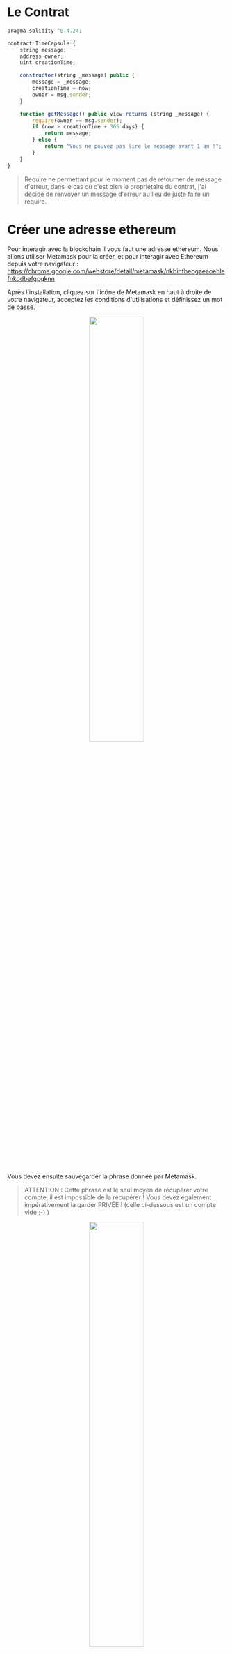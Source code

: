 # Le Contrat
```javascript
pragma solidity ^0.4.24;

contract TimeCapsule {
	string message;
	address owner;
	uint creationTime;

	constructor(string _message) public {
		message = _message;
		creationTime = now;
		owner = msg.sender;
	}

	function getMessage() public view returns (string _message) {
		require(owner == msg.sender);
		if (now > creationTime + 365 days) {
            return message;
        } else {
            return "Vous ne pouvez pas lire le message avant 1 an !";
        }
    }
}
```
> Require ne permettant pour le moment pas de retourner de message d'erreur, dans le cas où c'est bien le propriétaire du contrat, j'ai décidé de renvoyer un message d'erreur au lieu de juste faire un require.

# Créer une adresse ethereum

Pour interagir avec la blockchain il vous faut une adresse ethereum.
Nous allons utiliser Metamask pour la créer, et pour interagir avec Ethereum depuis votre navigateur : https://chrome.google.com/webstore/detail/metamask/nkbihfbeogaeaoehlefnkodbefgpgknn

Après l'installation, cliquez sur l'icône de Metamask en haut à droite de votre navigateur, acceptez les conditions d'utilisations et définissez un mot de passe.
<p align="center">
	<img src="./img/installMetamask.png" width="50%">
</p>

Vous devez ensuite sauvegarder la phrase donnée par Metamask.


> ATTENTION : Cette phrase est le seul moyen de récupérer votre compte, il est impossible de la récupérer ! Vous devez également impérativement la garder PRIVÉE ! (celle ci-dessous est un compte vide ;-) )

<p align="center">
	<img src="./img/backupMetamask.png" width="50%">
</p>


# Récupérer des tokens

Pour éviter de devoir dépenser de l'argent pour acheter des tokens, nous allons nous mettre sur un testnet Ethereum.
Pour cela cliquez en haut à gauche de Metamask et choisissez Ropsten test network.
<p align="center">
	<img src="./img/changeNetwork.png" width="50%">
</p>

Cliquez ensuite sur buy
<p align="center">
	<img src="./img/buy.png" width="50%">
</p>

Puis enfin ROPSTEN TEST FAUCET.
<p align="center">
	<img src="./img/faucet.png" width="50%">
</p>

Sur le site, cliquez sur "request 1 ether from faucet".
<p align="center">
	<img src="./img/faucet2.png" width="50%">
</p>

Après quelques minutes, vous voilà désormais en possession d'un ether sur le testnet !



# Compilateur en ligne

[Rendez-vous sur ce lien](https://remix.ethereum.org/#version=soljson-v0.4.24+commit.e67f0147.js&optimize=false&gist=78dbcb3b6f0a8748c6efe8f10e7aff0e) pour voir le code de TimeCapsule dans le compilateur Solidity.

Cliquez ensuite à gauche sur Gist puis Tutoriel.sol.
<p align="center">
	<img src="./img/gist.png" width="50%">
</p>


# Déploiement du contrat

Rendez-vous sur l'onglet RUN en haut à droite, cliquez sur ENVIRONNEMENT et choissisez Injected Web3.
Vous pouvez désormais remplir le champ message (situé à côté du bouton rouge deploy).
> ATTENTION: Il faut mettre votre message entre guillemets pour que cela fonctionne.
Cliquez sur Deploy, et sur submit sur la fenêtre Metamask qui s'affiche.
Une adresse s'affiche dans le terminal, c'est l'adresse de votre contrat sur le testnet Ethereum ! Félicitations !

<p align="center">
	<img src="./img/deploy.png" width="50%">
	<img src="./img/confirmMetamask.png" width="50%">
	<img src="./img/contractAddress.png" width="70%">
</p>

# Félicitations !

Félicitations ! Vous venez de déployer votre premier contrat sur Ethereum !

Nous allons maintenant interagir avec lui dans la prochaine partie.
